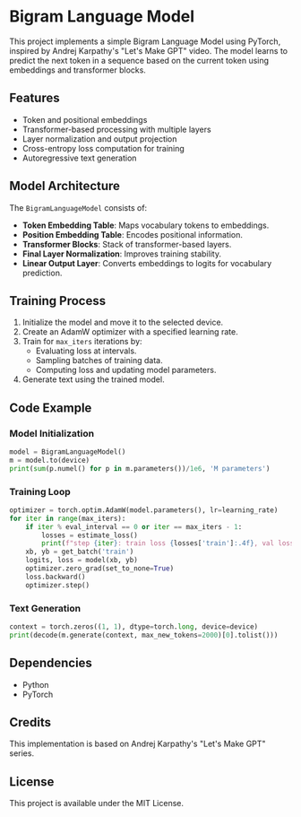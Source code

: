 # Bigram Language Model

This project implements a simple Bigram Language Model using PyTorch, inspired by Andrej Karpathy's "Let's Make GPT" video. The model learns to predict the next token in a sequence based on the current token using embeddings and transformer blocks.

## Features
- Token and positional embeddings
- Transformer-based processing with multiple layers
- Layer normalization and output projection
- Cross-entropy loss computation for training
- Autoregressive text generation

## Model Architecture
The `BigramLanguageModel` consists of:
- **Token Embedding Table**: Maps vocabulary tokens to embeddings.
- **Position Embedding Table**: Encodes positional information.
- **Transformer Blocks**: Stack of transformer-based layers.
- **Final Layer Normalization**: Improves training stability.
- **Linear Output Layer**: Converts embeddings to logits for vocabulary prediction.

## Training Process
1. Initialize the model and move it to the selected device.
2. Create an AdamW optimizer with a specified learning rate.
3. Train for `max_iters` iterations by:
   - Evaluating loss at intervals.
   - Sampling batches of training data.
   - Computing loss and updating model parameters.
4. Generate text using the trained model.

## Code Example
### Model Initialization
```python
model = BigramLanguageModel()
m = model.to(device)
print(sum(p.numel() for p in m.parameters())/1e6, 'M parameters')
```

### Training Loop
```python
optimizer = torch.optim.AdamW(model.parameters(), lr=learning_rate)
for iter in range(max_iters):
    if iter % eval_interval == 0 or iter == max_iters - 1:
        losses = estimate_loss()
        print(f"step {iter}: train loss {losses['train']:.4f}, val loss {losses['val']:.4f}")
    xb, yb = get_batch('train')
    logits, loss = model(xb, yb)
    optimizer.zero_grad(set_to_none=True)
    loss.backward()
    optimizer.step()
```

### Text Generation
```python
context = torch.zeros((1, 1), dtype=torch.long, device=device)
print(decode(m.generate(context, max_new_tokens=2000)[0].tolist()))
```

## Dependencies
- Python
- PyTorch

## Credits
This implementation is based on Andrej Karpathy's "Let's Make GPT" series.

## License
This project is available under the MIT License.

